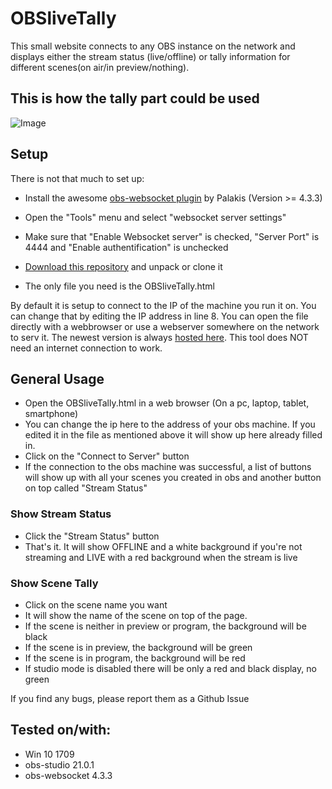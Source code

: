 # OBSliveTally

This small website connects to any OBS instance on the network and displays either the stream status (live/offline) or tally information for different scenes(on air/in preview/nothing).

## This is how the tally part could be used

![Image](http://cdn.lebaston100.de/git/obslivetally/animation_small.gif)

## Setup
There is not that much to set up:
- Install the awesome [obs-websocket plugin](https://github.com/Palakis/obs-websocket/releases) by Palakis (Version >= 4.3.3)
- Open the "Tools" menu and select "websocket server settings"
- Make sure that "Enable Websocket server" is checked, "Server Port" is 4444 and "Enable authentification" is unchecked

- [Download this repository](https://github.com/lebaston100/OBSliveTally/archive/master.zip) and unpack or clone it
- The only file you need is the OBSliveTally.html

By default it is setup to connect to the IP of the machine you run it on. You can change that by editing the IP address in line 8.
You can open the file directly with a webbrowser or use a webserver somewhere on the network to serv it.
The newest version is always [hosted here](https://lebaston100.github.io/OBSliveTally/OBSliveTally.html).
This tool does NOT need an internet connection to work.

## General Usage
- Open the OBSliveTally.html in a web browser (On a pc, laptop, tablet, smartphone)
- You can change the ip here to the address of your obs machine. If you edited it in the file as mentioned above it will show up here already filled in.
- Click on the "Connect to Server" button
- If the connection to the obs machine was successful, a list of buttons will show up with all your scenes you created in obs and another button on top called "Stream Status"

### Show Stream Status
- Click the "Stream Status" button
- That's it. It will show OFFLINE and a white background if you're not streaming and LIVE with a red background when the stream is live

### Show Scene Tally
- Click on the scene name you want
- It will show the name of the scene on top of the page.
- If the scene is neither in preview or program, the background will be black
- If the scene is in preview, the background will be green
- If the scene is in program, the background will be red
- If studio mode is disabled there will be only a red and black display, no green

If you find any bugs, please report them as a Github Issue

## Tested on/with:
- Win 10 1709
- obs-studio 21.0.1
- obs-websocket 4.3.3
